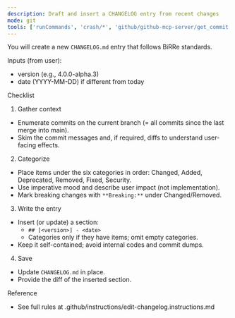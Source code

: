 ```yaml
---
description: Draft and insert a CHANGELOG entry from recent changes
mode: git
tools: ['runCommands', 'crash/*', 'github/github-mcp-server/get_commit', 'github/github-mcp-server/get_latest_release', 'github/github-mcp-server/list_branches', 'github/github-mcp-server/list_commits', 'github/github-mcp-server/list_pull_requests', 'github/github-mcp-server/list_releases', 'github/github-mcp-server/list_tags', 'github/github-mcp-server/pull_request_read', 'github/github-mcp-server/search_pull_requests', 'think', 'changes']
---
```

You will create a new `CHANGELOG.md` entry that follows BiRRe standards.

Inputs (from user):

- version (e.g., 4.0.0-alpha.3)
- date (YYYY-MM-DD) if different from today

Checklist

1. Gather context

- Enumerate commits on the current branch (= all commits since the last merge into main).
- Skim the commit messages and, if required, diffs to understand user-facing effects.

2. Categorize

- Place items under the six categories in order: Changed, Added, Deprecated, Removed, Fixed, Security.
- Use imperative mood and describe user impact (not implementation).
- Mark breaking changes with `**Breaking:**` under Changed/Removed.

3. Write the entry

- Insert (or update) a section:
  - `## [<version>] - <date>`
  - Categories only if they have items; omit empty categories.
- Keep it self-contained; avoid internal codes and commit dumps.

4. Save

- Update `CHANGELOG.md` in place.
- Provide the diff of the inserted section.

Reference
- See full rules at .github/instructions/edit-changelog.instructions.md
